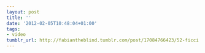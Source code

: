 ```yaml
---
layout: post
title: ''
date: '2012-02-05T10:48:04+01:00'
tags:
- video
tumblr_url: http://fabiantheblind.tumblr.com/post/17084766423/52-ficci
---
```


